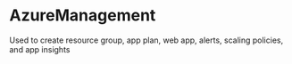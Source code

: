 # AzureManagement
Used to create resource group, app plan, web app, alerts, scaling policies, and app insights
